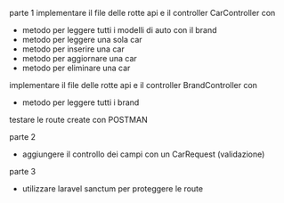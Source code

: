 

parte 1
implementare il file delle rotte api e il controller CarController con
- metodo per leggere tutti i modelli di auto con il brand
- metodo per leggere una sola car
- metodo per inserire una car
- metodo per aggiornare una car
- metodo per eliminare una car

implementare il file delle rotte api e il controller BrandController con
- metodo per leggere tutti i brand

testare le route create con POSTMAN

parte 2
- aggiungere il controllo dei campi con un CarRequest (validazione)

parte 3
- utilizzare laravel sanctum per proteggere le route